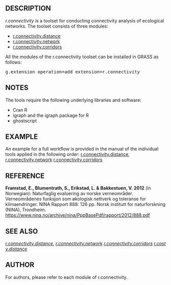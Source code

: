 <!-- meta page name: r.connectivity -->
<!-- meta page name description: Toolset for conducting connectivity analysis of ecological networks -->

<h2>DESCRIPTION</h2>
<em>r.connectivity</em> is a toolset for conducting connectivity analysis
of ecological networks. The toolset consists of three modules:
<ul>
<li><a href="r.connectivity.distance.html">r.connectivity.distance</a></li>
<li><a href="r.connectivity.network.html">r.connectivity.network</a></li>
<li><a href="r.connectivity.corridors.html">r.connectivity.corridors</a></li>
</ul>

<p>All the modules of the r.connectivity toolset can be installed in
GRASS as follows:</p>

<div class="code"><pre>
g.extension operation=add extension=r.connectivity
</pre></div>

<h2>NOTES</h2>

The tools require the following underlying libraries and software:<br>
<ul>
<li>Cran R</li>
<li>igraph and the igraph package for R</li>
<li>ghostscript</li>
</ul>

<h2>EXAMPLE</h2>
An example for a full workflow is provided in the manual of the individual
tools applied in the following order:
  <a href="r.connectivity.distance.html">r.connectivity.distance</a>,
  <a href="r.connectivity.network.html">r.connectivity.network</a>
  <a href="r.connectivity.corridors.html">r.connectivity.corridors</a>


<h2>REFERENCE</h2>
<dl>
<dt><b>Framstad, E., Blumentrath, S., Erikstad, L. &amp; Bakkestuen, V. 2012</b>
(in Norwegian): Naturfaglig evaluering av norske verneomr&aring;der.
Verneomr&aring;denes funksjon som &oslash;kologisk nettverk og toleranse
for klimaendringer. NINA Rapport 888: 126 pp. Norsk institutt for
naturforskning (NINA), Trondheim.
<a href="https://www.nina.no/archive/nina/PppBasePdf/rapport/2012/888.pdf">
	https://www.nina.no/archive/nina/PppBasePdf/rapport/2012/888.pdf</a></dt>
</dl>

<h2>SEE ALSO</h2>

<em>
  <a href="r.connectivity.distance.html">r.connectivity.distance</a>,
  <a href="r.connectivity.network.html">r.connectivity.network</a>
  <a href="r.connectivity.corridors.html">r.connectivity.corridors</a>
  <a href="https://grass.osgeo.org/grass-stable/manuals/r.cost.html">r.cost</a>
  <a href="https://grass.osgeo.org/grass-stable/manuals/v.distance.html">v.distance</a>
</em>

<h2>AUTHOR</h2>

For authors, please refer to each module of r.connectivity.
